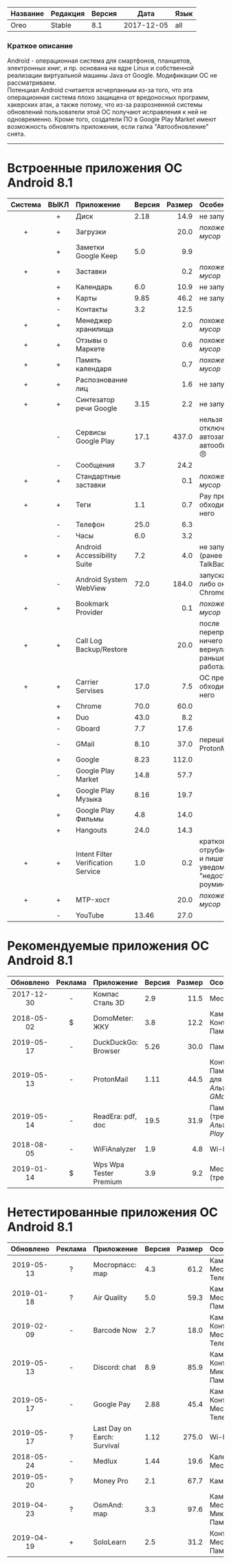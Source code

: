 [License]://creativecommons.org/licenses/by-nc-sa/4.0/deed.ru

Название|Редакция|Версия|Дата|Язык
---|---|---|---|---
Oreo|Stable|8.1|2017-12-05|all

### Краткое описание

Android - операционная система для смартфонов, планшетов, электронных книг, и пр. основана на ядре Linux 
и собственной реализации виртуальной машины Java от Google. Модификации ОС не рассматриваем.  
Потенциал Android считается исчерпанным из-за того, что эта операционная система плохо защищена от 
вредоносных программ, хакерских атак, а также потому, что из-за разрозненной системы обновлений 
пользователи этой ОС получают исправления к ней не одновременно. Кроме того, создатели ПО в Google 
Play Market имеют возможность обновлять приложения, если галка "Автообновление" снята.

---

# Встроенные приложения ОС Android 8.1

|Система|ВЫКЛ|Приложение|Версия|Размер|Особенности
|:---:|:---:|:--- |:--- | ---:|:--- 
| |+|Диск|2.18|14.9|не запускал
|+|+|Загрузки| |20.0|*похоже на мусор*
| |+|Заметки Google Keep|5.0|9.9|
|+|+|Заставки| |0.2|*похоже на мусор*
| |+|Календарь|6.0|10.9|не запускал
| |+|Карты|9.85|46.2|не запускал
| |-|Контакты|3.2|12.5|
|+|+|Менеджер хранилища| |2.0|*похоже на мусор*
|+|+|Отзывы о Маркете| |0.6|*похоже на мусор*
|+|+|Память календаря| |0.7|*похоже на мусор*
|+|+|Распознование лиц| |1.6|не запускал
|+|+|Синтезатор речи Google|3.15|2.2|не запускал
| |-|Сервисы Google Play|17.1|437.0|нельзя отключить автозапуск и автообновления :angry:
| |-|Сообщения|3.7|24.2|
|+|+|Стандартные заставки| |0.1|*похоже на мусор*
|+|+|Теги|1.1|0.7|Pay прекрасно обходится без него
| |-|Телефон|25.0|6.3|
| |-|Часы|6.0|3.2|
|+|+|Android Accessibility Suite|7.2|4.0|не запускал (ранее TalkBack)
| |-|Android System WebView|72.0|184.0|запускается либо он, либо Chrome
|+|+|Bookmark Provider| |0.1|*похоже на мусор*
|+|+|Call Log Backup/Restore| |20.0|после перепрошивки ничего не вернула, раньше работала
|+|+|Carrier Servises|17.0|7.5|ОС прекрасно обходится без него
| |+|Chrome|70.0|60.0|
| |+|Duo|43.0|8.2|
| |-|Gboard|7.7|17.6|
| |-|GMail|8.10|37.0|перешёл на ProtonMail
| |+|Google|8.23|112.0|
| |-|Google Play Market|14.8|57.7|
| |+|Google Play Музыка|8.16|19.7|
| |+|Google Play Фильмы|4.8|14.0|
| |+|Hangouts|24.0|14.3|
|+|+|Intent Filter Verification Service|1.0|0.2|кратковременно отрубается сеть и пишет push-уведомление "недоступный роуминг"
|+|+|MTP-хост| |20.0|*похоже на мусор*
| |-|YouTube|13.46|27.0|

# Рекомендуемые приложения ОС Android 8.1

|Обновлено|Реклама|Приложение|Версия|Размер|Особенности
|:---:|:---:|:--- |:--- | ---:|:--- 
|2017-12-30|-|Компас Сталь 3D|2.9|11.5|Местоположение
|2018-05-02|$|DomoMeter: ЖКУ|3.8|12.2|Камера, Контакты, Память (требует)
|2019-05-17|-|DuckDuckGo: Browser|5.26|30.0|Память
|2019-05-13|-|ProtonMail|1.11|44.5|Контакты, Память (требует для вложений). *Альтернатива GMail*
|2019-05-14|-|ReadEra: pdf, doc|19.5|31.9|Память (требует). *Альтернатива Play Книги*
|2018-08-05|-|WiFiAnalyzer|1.9|4.8|Wi-Fi
|2019-01-14|$|Wps Wpa Tester Premium|3.9|9.2|Местоположение (требует), Wi-Fi

# Нетестированные приложения ОС Android 8.1

|Обновлено|Реклама|Приложение|Версия|Размер|Особенности
|:---:|:---:|:--- |:--- | ---:|:--- 
|2019-05-13|?|Мосгорпасс: map|4.3|61.2|Камера, Местоположение, Телефон, Память
|2019-01-18|?|Air Quality|5.0|59.3|Камера, Местоположение, Память
|2019-02-09|-|Barcode Now|2.7|18.0|Камера, Контакты, Местоположение, Телефон, Память
|2019-05-13|-|Discord: chat|8.9|85.9|Камера, Контарты, Микрофон, Память
|2019-05-17|-|Google Pay|2.88|45.4|Камера, Контакты, Местоположение, Телефон, Память
|2019-05-17|?|Last Day on Earch: Survival|1.12|275.0|Wi-Fi
|2018-05-24|-|Medlux|1.44|19.6|Календарь, Местоположение
|2019-05-20|?|Money Pro|2.1|67.7|Камера, Память
|2019-04-23|?|OsmAnd: map|3.3|97.6|Камера, Местоположение, Микрофон, Память
|2019-04-19|+|SoloLearn|2.5|31.2|Контакты, Местоположение, Память

# 
